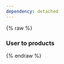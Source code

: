 ```yaml
---
dependency: detached
---
```


{% raw %}
<h3>User to products</h3>
<div id="results" class="product-list selectable"></div>
<screen name="detached"></screen>

<script>
(window._misocmd || (window._misocmd = [])).push(async (MisoClient) => {
  MisoClient.plugins.use('std:lorem');
  const client = new MisoClient('...');
  const { products } = await client.api.recommendation.userToProducts({ fl: ['*'], rows: 4 });
  document.querySelector('#results').innerHTML = products.map(renderProductCard).join('');

  show(
    'detached',
    () => `window.MisoClient = ${window.MisoClient}`,
    { raw: true },
  );
});

</script>
{% endraw %}
